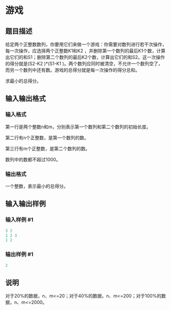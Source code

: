 # 游戏

## 题目描述

给定两个正整数数列，你要用它们来做一个游戏：你需要对数列进行若干次操作，每一次操作，应选择两个正整数K1和K2 ，并删除第一个数列的最后K1个数，计算出它们的和S1；删除第二个数列的最后K2个数，计算出它们的和S2。这一次操作的得分就是(S2-K2 )\*(S1-K1 )。两个数列应同时被清空，不允许一个数列空了，而另一个数列中还有数。游戏的总得分就是每一次操作的得分总和。

求最小的总得分。

## 输入输出格式

### 输入格式

第一行是两个整数n和m，分别表示第一个数列和第二个数列的初始长度。

第二行有n个正整数，是第一个数列的数。

第三行有m个正整数，是第二个数列的数。

数列中的数都不超过1000。

### 输出格式

一个整数，表示最小的总得分。

## 输入输出样例

### 输入样例 #1

```cpp
3 2
1 2 3 
1 2 
```


### 输出样例 #1

```cpp
2
```


## 说明

对于20%的数据，n、m<=20；对于40%的数据，n、m<=200；对于100%的数据，n、m<=2000。

